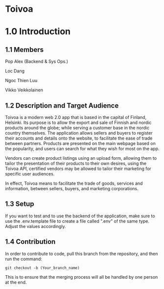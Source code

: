 # Toivoa

# 1.0 Introduction

## 1.1 Members
Pop Alex (Backend & Sys Ops.)

Loc Dang

Ngoc Thien Luu

Vikko Veikkolainen


## 1.2 Description and Target Audience

Toivoa is a modern web 2.0 app that is based in the capital of Finland, Helsinki. Its purpose is to allow the export and sale of Finnish and nordic products around the globe; while serving a customer base in the nordic country themselves. The application allows sellers and buyers to register their accounts and details onto the website, to facilitate the ease of trade between partners. Products are presented on the main webpage based on the popularity, and users can search for what they wish for most on the app.

Vendors can create product listings using an upload form, allowing them to tailor the presentation of their products to their own desires, using the Toivoa API, certified vendors may be allowed to tailor their marketing for specific user audiences.

In effect, Toivoa means to facilitate the trade of goods, services and information, between sellers, buyers, and marketing corporations.

## 1.3 Setup

If you want to test and to use the backend of the application, make sure to use the .env.template file to create a file called ".env" of the same type. Adjust the values accordingly.

## 1.4 Contribution

In order to contribute to code, pull this branch from the repository, and then run the command:

<code>git checkout -b (Your_branch_name)</code>

This is to ensure that the merging process will all be handled by one person at the end.
